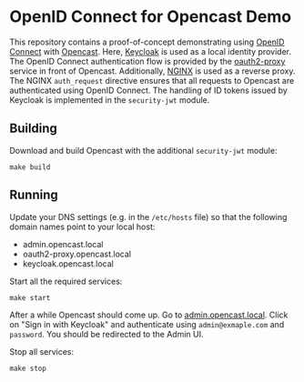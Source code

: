 # OpenID Connect for Opencast Demo

This repository contains a proof-of-concept demonstrating using [OpenID Connect](https://openid.net/specs/openid-connect-core-1_0.html) with [Opencast](https://opencast.org). Here, [Keycloak](https://www.keycloak.org) is used as a local identity provider. The OpenID Connect authentication flow is provided by the [oauth2-proxy](https://oauth2-proxy.github.io/oauth2-proxy/) service in front of Opencast. Additionally, [NGINX](https://www.nginx.com) is used as a reverse proxy. The NGINX `auth_request` directive ensures that all requests to Opencast are authenticated using OpenID Connect. The handling of ID tokens issued by Keycloak is implemented in the `security-jwt` module.

## Building

Download and build Opencast with the additional `security-jwt` module:

```
make build
```

## Running

Update your DNS settings (e.g. in the `/etc/hosts` file) so that the following domain names point to your local host:

* admin.opencast.local
* oauth2-proxy.opencast.local
* keycloak.opencast.local

Start all the required services:

```
make start
```

After a while Opencast should come up. Go to [admin.opencast.local](http://admin.opencast.local). Click on "Sign in with Keycloak" and authenticate using `admin@exmaple.com` and `password`. You should be redirected to the Admin UI.

Stop all services:

```
make stop
```
